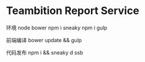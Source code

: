 Teambition Report Service
====================

环境
node
bower
npm i sneaky
npm i gulp

前端编译
bower update && gulp

代码发布
npm i && sneaky d ssb